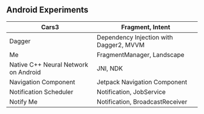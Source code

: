 ## Android Experiments

| Cars3                                | Fragment, Intent                        |
|--------------------------------------|-----------------------------------------|
| Dagger                               | Dependency Injection with Dagger2, MVVM |
| Me                                   | FragmentManager, Landscape              |
| Native C++ Neural Network on Android | JNI, NDK                                |
| Navigation Component                 | Jetpack Navigation Component            |
| Notification Scheduler               | Notification, JobService                |
| Notify Me                            | Notification, BroadcastReceiver         |
